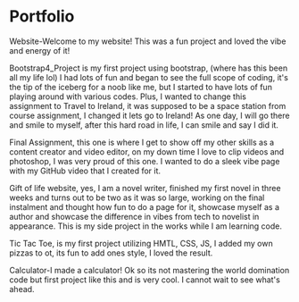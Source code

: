 # Portfolio
Website-Welcome to my website! This was a fun project and loved the vibe and energy of it! 

Bootstrap4_Project is my first project using bootstrap, (where has this been all my life lol) I had lots of fun and began to see the full scope of coding, it's the tip of the iceberg for a noob like me, but I started to have lots of fun playing around with various codes. Plus, I wanted to change this assignment to Travel to Ireland, it was supposed to be a space station from course assignment, I changed it lets go to Ireland! As one day, I will go there and smile to myself, after this hard road in life, I can smile and say I did it.

Final Assignment, this one is where I get to show off my other skills as a content creator and video editor, on my down time I love to clip videos and photoshop, I was very proud of this one. I wanted to do a sleek vibe page with my GitHub video that I created for it.

Gift of life website, yes, I am a novel writer, finished my first novel in three weeks and turns out to be two as it was so large, working on the final instalment and thought how fun to do a page for it, showcase myself as a author and showcase the difference in vibes from tech to novelist in appearance. This is my side project in the works while I am learning code.

Tic Tac Toe, is my first project utilizing HMTL, CSS, JS, I added my own pizzas to ot, its fun to add ones style, I loved the result.

Calculator-I made a calculator! Ok so its not mastering the world domination code but first project like this and is very cool. I cannot wait to see what's ahead.


